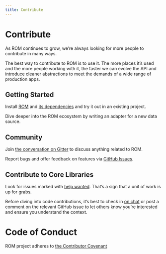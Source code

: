 ```yaml
---
title: Contribute
---
```


# Contribute

As ROM continues to grow, we’re always looking for more people to contribute in many ways.

The best way to contribute to ROM is to use it. The more places it’s used and the more people working with it, the faster we can evolve the API and introduce cleaner abstractions to meet the demands of a wide range of production apps.

## Getting Started

Install [ROM](https://github.com/rom-rb/rom) and [its dependencies](/status) and try it out in an existing project.

Dive deeper into the ROM ecosystem by writing an adapter for a new data source.

## Community

Join [the conversation on Gitter](https://gitter.im/rom-rb/chat) to discuss anything related to ROM.

Report bugs and offer feedback on features via [GitHub Issues](https://github.com/rom-rb/rom/issues).

## Contribute to Core Libraries

Look for issues marked with [help wanted](https://github.com/rom-rb/rom/labels/help%20wanted). That’s a sign that a unit of work is up for grabs.

Before diving into code contributions, it’s best to check in [on chat](https://rom-rb.zulipchat.com) or post a comment on the relevant GitHub issue to let others know you’re interested and ensure you understand the context.

# Code of Conduct

ROM project adheres to [the Contributor Covenant](http://contributor-covenant.org)
